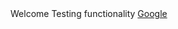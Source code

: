 <head>Welcome</head>
<body>
<p1>Testing functionality</p1>
<a href='www.google.com'>Google</a>
</body>
